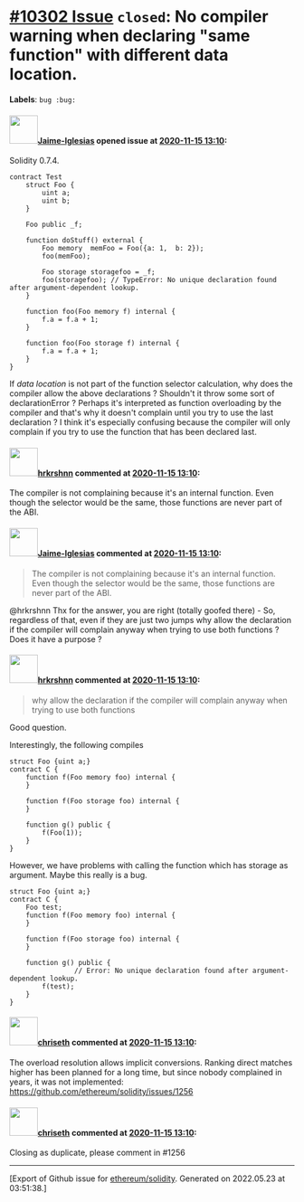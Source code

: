 # [\#10302 Issue](https://github.com/ethereum/solidity/issues/10302) `closed`: No compiler warning when declaring "same function" with different data location.
**Labels**: `bug :bug:`


#### <img src="https://avatars.githubusercontent.com/u/22358726?u=fa4962aa24e8918efe89611279ac66bbbd68782b&v=4" width="50">[Jaime-Iglesias](https://github.com/Jaime-Iglesias) opened issue at [2020-11-15 13:10](https://github.com/ethereum/solidity/issues/10302):

Solidity 0.7.4.

```solidity
contract Test
    struct Foo {
        uint a;
        uint b;
    }
    
    Foo public _f;
        
    function doStuff() external {
        Foo memory  memFoo = Foo({a: 1,  b: 2});
        foo(memFoo);
        
        Foo storage storagefoo = _f;
        foo(storagefoo); // TypeError: No unique declaration found after argument-dependent lookup.
    }
    
    function foo(Foo memory f) internal {
        f.a = f.a + 1;
    }
    
    function foo(Foo storage f) internal {
        f.a = f.a + 1;
    }
}
```
If _data location_ is not part of the function selector calculation, why does the compiler allow the above declarations ? Shouldn't it throw some sort of declarationError ? Perhaps it's interpreted as function overloading by the compiler and that's why it doesn't complain until you try to use the last declaration ?
I think it's especially confusing because the compiler will only complain if you try to use the function that has been declared last.

#### <img src="https://avatars.githubusercontent.com/u/13174375?u=52d702cb6bec53b561afa293cf9cd53ef7a63924&v=4" width="50">[hrkrshnn](https://github.com/hrkrshnn) commented at [2020-11-15 13:10](https://github.com/ethereum/solidity/issues/10302#issuecomment-727839076):

The compiler is not complaining because it's an internal function. Even though the selector would be the same, those functions are never part of the ABI.

#### <img src="https://avatars.githubusercontent.com/u/22358726?u=fa4962aa24e8918efe89611279ac66bbbd68782b&v=4" width="50">[Jaime-Iglesias](https://github.com/Jaime-Iglesias) commented at [2020-11-15 13:10](https://github.com/ethereum/solidity/issues/10302#issuecomment-727874777):

> The compiler is not complaining because it's an internal function. Even though the selector would be the same, those functions are never part of the ABI.

@hrkrshnn Thx for the answer, you are right (totally goofed there) - So, regardless of that, even if they are just two jumps why allow the declaration if the compiler will complain anyway when trying to use both functions ? Does it have a purpose ?

#### <img src="https://avatars.githubusercontent.com/u/13174375?u=52d702cb6bec53b561afa293cf9cd53ef7a63924&v=4" width="50">[hrkrshnn](https://github.com/hrkrshnn) commented at [2020-11-15 13:10](https://github.com/ethereum/solidity/issues/10302#issuecomment-727884703):

> why allow the declaration if the compiler will complain anyway when trying to use both functions 

Good question. 

Interestingly, the following compiles

```solidity
struct Foo {uint a;}
contract C {
	function f(Foo memory foo) internal {
	}

	function f(Foo storage foo) internal {
	}

	function g() public {
		f(Foo(1));
	}
}
```

However, we have problems with calling the function which has storage as argument. Maybe this really is a bug.

```solidity
struct Foo {uint a;}
contract C {
	Foo test;
	function f(Foo memory foo) internal {
	}

	function f(Foo storage foo) internal {
	}

	function g() public {
                // Error: No unique declaration found after argument-dependent lookup.
		f(test);
	}
}

```

#### <img src="https://avatars.githubusercontent.com/u/9073706?v=4" width="50">[chriseth](https://github.com/chriseth) commented at [2020-11-15 13:10](https://github.com/ethereum/solidity/issues/10302#issuecomment-728255472):

The overload resolution allows implicit conversions. Ranking direct matches higher has been planned for a long time, but since nobody complained in years, it was not implemented: https://github.com/ethereum/solidity/issues/1256

#### <img src="https://avatars.githubusercontent.com/u/9073706?v=4" width="50">[chriseth](https://github.com/chriseth) commented at [2020-11-15 13:10](https://github.com/ethereum/solidity/issues/10302#issuecomment-728255766):

Closing as duplicate, please comment in #1256


-------------------------------------------------------------------------------



[Export of Github issue for [ethereum/solidity](https://github.com/ethereum/solidity). Generated on 2022.05.23 at 03:51:38.]

